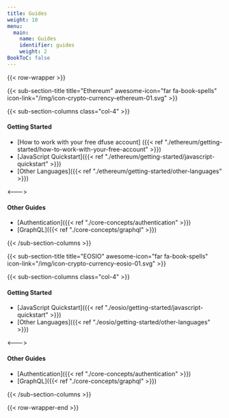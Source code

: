 ```yaml
---
title: Guides
weight: 10
menu:
  main:
    name: Guides
    identifier: guides
    weight: 2
BookToC: false
---
```


{{< row-wrapper >}}

{{< sub-section-title title="Ethereum" awesome-icon="far fa-book-spells" icon-link="/img/icon-crypto-currency-ethereum-01.svg" >}}

{{< sub-section-columns  class="col-4" >}}

#### Getting Started
* [How to work with your free dfuse account] ({{< ref "./ethereum/getting-started/how-to-work-with-your-free-account" >}})
* [JavaScript Quickstart]({{< ref "./ethereum/getting-started/javascript-quickstart" >}})
* [Other Languages]({{< ref "./ethereum/getting-started/other-languages" >}})

<--->

#### Other Guides

* [Authentication]({{< ref "./core-concepts/authentication" >}})
* [GraphQL]({{< ref "./core-concepts/graphql" >}})

{{< /sub-section-columns >}}


{{< sub-section-title title="EOSIO" awesome-icon="far fa-book-spells" icon-link="/img/icon-crypto-currency-eosio-01.svg" >}}

{{< sub-section-columns class="col-4" >}}

#### Getting Started

* [JavaScript Quickstart]({{< ref "./eosio/getting-started/javascript-quickstart" >}})
* [Other Languages]({{< ref "./eosio/getting-started/other-languages" >}})

<--->

#### Other Guides

* [Authentication]({{< ref "./core-concepts/authentication" >}})
* [GraphQL]({{< ref "./core-concepts/graphql" >}})

{{< /sub-section-columns >}}

{{< row-wrapper-end >}}

